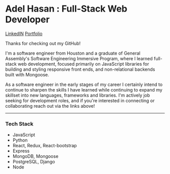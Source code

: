 # Adel Hasan : Full-Stack Web Developer

[LinkedIN](https://www.linkedin.com/in/adelhasan/) [Portfolio](https://adelhasan.github.io/portfoliov2/)

Thanks for checking out my GitHub!

I'm a software engineer from Houston and a graduate of General Assembly's Software Engineering Immersive Program, where I learned full-stack web development, focused primarily on JavaScript libraries for building and styling responsive front ends, and non-relational backends built with Mongoose. 

As a software engineer in the early stages of my career I certainly intend to continue to sharpen the skills I have learned while continuing to expand my skillset into new languages, frameworks and libraries. I'm actively job seeking for development roles, and if you're interested in connecting or collaborating reach out via the links above! 
<hr/>

### Tech Stack
- JavaScript
- Python
- React, Redux, React-bootstrap
- Express
- MongoDB, Mongoose 
- PostgreSQL, Django
- Node





<!--
**AdelHasan/adelhasan** is a ✨ _special_ ✨ repository because its `README.md` (this file) appears on your GitHub profile.

Here are some ideas to get you started:

- 🔭 I’m currently working on ...
- 🌱 I’m currently learning ...
- 👯 I’m looking to collaborate on ...
- 🤔 I’m looking for help with ...
- 💬 Ask me about ...
- 📫 How to reach me: ...
- 😄 Pronouns: ...
- ⚡ Fun fact: ...
-->
